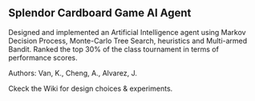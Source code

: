 ## Splendor Cardboard Game AI Agent  
Designed and implemented an Artificial Intelligence agent using Markov Decision Process, Monte-Carlo Tree Search, heuristics and Multi-armed Bandit. Ranked the top 30% of the class tournament in terms of performance scores.

Authors: Van, K., Cheng, A., Alvarez, J.

Ckeck the Wiki for design choices & experiments. 

